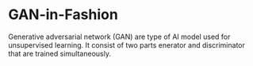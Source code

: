 # GAN-in-Fashion
Generative adversarial network (GAN) are type of AI model used for unsupervised learning. It consist of two parts enerator and discriminator that are  trained simultaneously.
